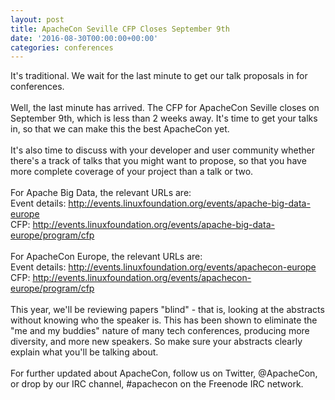 ```yaml
---
layout: post
title: ApacheCon Seville CFP Closes September 9th
date: '2016-08-30T00:00:00+00:00'
categories: conferences
---
```

<div>It's traditional. We wait for the last minute to get our talk proposals in for conferences.</div>
  <div><br /></div>
  <div>Well, the last minute has arrived. The CFP for ApacheCon Seville closes on September 9th, which is less than 2 weeks away. It's time to get your talks in, so that we can make this the best ApacheCon yet.</div>
  <div><br /></div>
  <div>It's also time to discuss with your developer and user community whether there's a track of talks that you might want to propose, so that you have more complete coverage of your project than a talk or two.</div>
  <div><br /></div>
  <div>For Apache Big Data, the relevant URLs are:</div>
  <div>Event details: <a href="http://events.linuxfoundation.org/events/apache-big-data-europe">http://events.linuxfoundation.org/events/apache-big-data-europe</a> </div>
  <div>CFP: <a href="http://events.linuxfoundation.org/events/apache-big-data-europe/program/cfp">http://events.linuxfoundation.org/events/apache-big-data-europe/program/cfp</a> </div>
  <div><br /></div>
  <div>For ApacheCon Europe, the relevant URLs are:</div>
  <div>Event details: <a href="http://events.linuxfoundation.org/events/apachecon-europe">http://events.linuxfoundation.org/events/apachecon-europe</a> </div>
  <div>CFP: <a href="http://events.linuxfoundation.org/events/apachecon-europe/program/cfp">http://events.linuxfoundation.org/events/apachecon-europe/program/cfp</a> </div>
  <div><br /></div>
  <div>This year, we'll be reviewing papers &quot;blind&quot; - that is, looking at the abstracts without knowing who the speaker is. This has been shown to eliminate the &quot;me and my buddies&quot; nature of many tech conferences, producing more diversity, and more new speakers. So make sure your abstracts clearly explain what you'll be talking about.</div>
  <div><br /></div>
  <div>For further updated about ApacheCon, follow us on Twitter, @ApacheCon, or drop by our IRC channel, #apachecon on the Freenode IRC network.</div>
